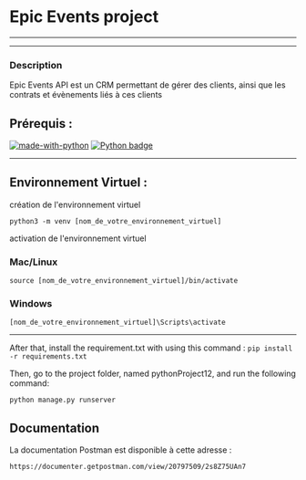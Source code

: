 # Epic Events project

___
___
### Description
Epic Events API est un CRM permettant de gérer des clients, 
ainsi que les contrats et évènements liés à ces clients 

## Prérequis : 
[![made-with-python](
https://img.shields.io/badge/Made%20with-Python-1f425f.svg)](
https://www.python.org/)
[![Python badge](https://img.shields.io/badge/Python->=3.9.9-blue.svg)](
https://www.python.org/)
***
## Environnement Virtuel :
création de l'environnement virtuel
```shell
python3 -m venv [nom_de_votre_environnement_virtuel] 
```
activation de l'environnement virtuel
### Mac/Linux
````shell
source [nom_de_votre_environnement_virtuel]/bin/activate
````
### Windows
````shell
[nom_de_votre_environnement_virtuel]\Scripts\activate
````

---
After that, install the requirement.txt with using this command : `pip install -r requirements.txt`

Then, go to the project folder, named pythonProject12, and run the following command: 

````shell
python manage.py runserver
````

## Documentation

La documentation Postman est disponible à cette adresse :

````shell
https://documenter.getpostman.com/view/20797509/2s8Z75UAn7
````
